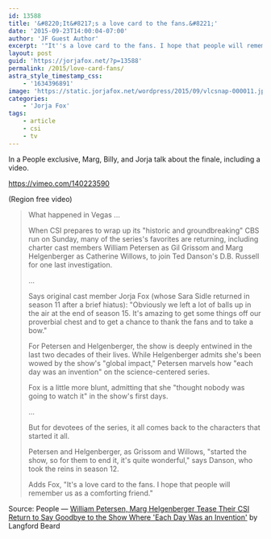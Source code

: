 ```yaml
---
id: 13588
title: '&#8220;It&#8217;s a love card to the fans.&#8221;'
date: '2015-09-23T14:00:04-07:00'
author: 'JF Guest Author'
excerpt: '"It''s a love card to the fans. I hope that people will remember us as a comforting friend."'
layout: post
guid: 'https://jorjafox.net/?p=13588'
permalink: /2015/love-card-fans/
astra_style_timestamp_css:
    - '1634396891'
image: 'https://static.jorjafox.net/wordpress/2015/09/vlcsnap-000011.jpg'
categories:
    - 'Jorja Fox'
tags:
    - article
    - csi
    - tv
---
```


In a People exclusive, Marg, Billy, and Jorja talk about the finale, including a video.

https://vimeo.com/140223590

(Region free video)
<blockquote>What happened in Vegas ...

When CSI prepares to wrap up its "historic and groundbreaking" CBS run on Sunday, many of the series's favorites are returning, including charter cast members William Petersen as Gil Grissom and Marg Helgenberger as Catherine Willows, to join Ted Danson's D.B. Russell for one last investigation.

...

Says original cast member Jorja Fox (whose Sara Sidle returned in season 11 after a brief hiatus): "Obviously we left a lot of balls up in the air at the end of season 15. It's amazing to get some things off our proverbial chest and to get a chance to thank the fans and to take a bow."

For Petersen and Helgenberger, the show is deeply entwined in the last two decades of their lives. While Helgenberger admits she's been wowed by the show's "global impact," Petersen marvels how "each day was an invention" on the science-centered series.

Fox is a little more blunt, admitting that she "thought nobody was going to watch it" in the show's first days.

...

But for devotees of the series, it all comes back to the characters that started it all.

Petersen and Helgenberger, as Grissom and Willows, "started the show, so for them to end it, it's quite wonderful," says Danson, who took the reins in season 12.

Adds Fox, "It's a love card to the fans. I hope that people will remember us as a comforting friend."</blockquote>
Source: People — <a href="http://www.people.com/article/csi-series-finale-sneak-peek-william-petersen-marg-helgenberger">William Petersen, Marg Helgenberger Tease Their CSI Return to Say Goodbye to the Show Where 'Each Day Was an Invention'</a> by Langford Beard